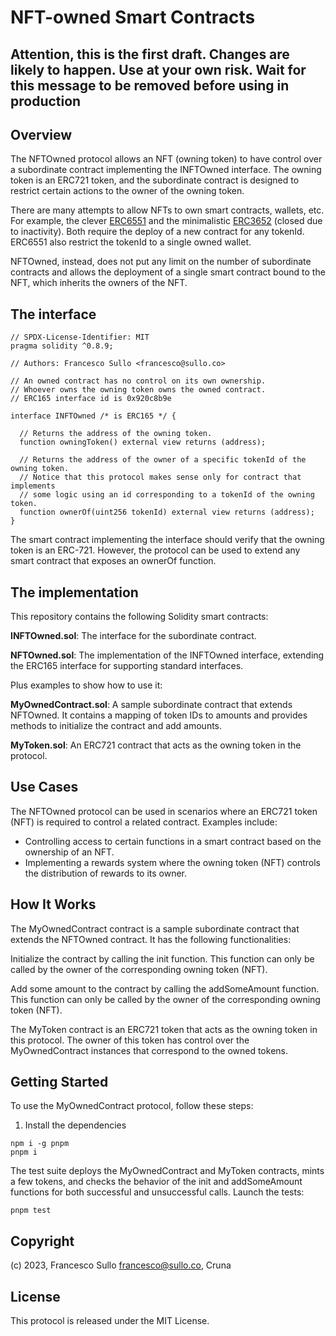 # NFT-owned Smart Contracts

## Attention, this is the first draft. Changes are likely to happen. Use at your own risk. Wait for this message to be removed before using in production

## Overview
The NFTOwned protocol allows an NFT (owning token) to have control over a subordinate contract implementing the INFTOwned interface. The owning token is an ERC721 token, and the subordinate contract is designed to restrict certain actions to the owner of the owning token.

There are many attempts to allow NFTs to own smart contracts, wallets, etc. For example, the clever [ERC6551](https://eips.ethereum.org/EIPS/eip-6551) and the minimalistic [ERC3652](https://github.com/ethereum/EIPs/pull/3652) (closed due to inactivity). Both require the deploy of a new contract for any tokenId. ERC6551 also restrict the tokenId to a single owned wallet.

NFTOwned, instead, does not put any limit on the number of subordinate contracts and allows the deployment of a single smart contract bound to the NFT, which inherits the owners of the NFT. 

## The interface

``` solidity
// SPDX-License-Identifier: MIT
pragma solidity ^0.8.9;

// Authors: Francesco Sullo <francesco@sullo.co>

// An owned contract has no control on its own ownership.
// Whoever owns the owning token owns the owned contract.
// ERC165 interface id is 0x920c8b9e

interface INFTOwned /* is ERC165 */ {

  // Returns the address of the owning token.
  function owningToken() external view returns (address);

  // Returns the address of the owner of a specific tokenId of the owning token.
  // Notice that this protocol makes sense only for contract that implements
  // some logic using an id corresponding to a tokenId of the owning token.
  function ownerOf(uint256 tokenId) external view returns (address);
}
```

The smart contract implementing the interface should verify that the owning token is an ERC-721. However, the protocol can be used to extend any smart contract that exposes an ownerOf function.

## The implementation

This repository contains the following Solidity smart contracts:

**INFTOwned.sol**: The interface for the subordinate contract.

**NFTOwned.sol**: The implementation of the INFTOwned interface, extending the ERC165 interface for supporting standard interfaces.

Plus examples to show how to use it:

**MyOwnedContract.sol**: A sample subordinate contract that extends NFTOwned. It contains a mapping of token IDs to amounts and provides methods to initialize the contract and add amounts.

**MyToken.sol**: An ERC721 contract that acts as the owning token in the protocol.

## Use Cases

The NFTOwned protocol can be used in scenarios where an ERC721 token (NFT) is required to control a related contract. Examples include:

- Controlling access to certain functions in a smart contract based on the ownership of an NFT.
- Implementing a rewards system where the owning token (NFT) controls the distribution of rewards to its owner.

## How It Works
The MyOwnedContract contract is a sample subordinate contract that extends the NFTOwned contract. It has the following functionalities:

Initialize the contract by calling the init function. This function can only be called by the owner of the corresponding owning token (NFT).

Add some amount to the contract by calling the addSomeAmount function. This function can only be called by the owner of the corresponding owning token (NFT).

The MyToken contract is an ERC721 token that acts as the owning token in this protocol. The owner of this token has control over the MyOwnedContract instances that correspond to the owned tokens.

## Getting Started
To use the MyOwnedContract protocol, follow these steps:

1. Install the dependencies
``` 
npm i -g pnpm
pnpm i 
```

The test suite deploys the MyOwnedContract and MyToken contracts, mints a few tokens, and checks the behavior of the init and addSomeAmount functions for both successful and unsuccessful calls. Launch the tests:
``` 
pnpm test
```

## Copyright

(c) 2023, Francesco Sullo <francesco@sullo.co>, Cruna 

## License

This protocol is released under the MIT License.
